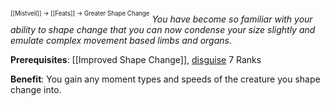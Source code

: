 <sup><sup>[[Mistveil]] → [[Feats]] → Greater Shape Change</sup></sup>
_You have become so familiar with your ability to shape change that you can now condense your size slightly and emulate complex movement based limbs and organs._

**Prerequisites**: [[Improved Shape Change]], [disguise](https://www.d20pfsrd.com/skills/disguise) 7 Ranks

**Benefit**: You gain any moment types and speeds of the creature you shape change into.